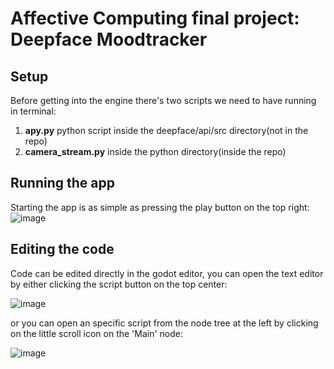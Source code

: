 # Affective Computing final project: Deepface Moodtracker

## Setup
Before getting into the engine there's two scripts we need to have running in terminal:
1. **apy.py** python script inside the deepface/api/src directory(not in the repo)
2. **camera_stream.py** inside the python directory(inside the repo)

## Running the app
Starting the app is as simple as pressing the play button on the top right:
![image](https://github.com/user-attachments/assets/37096fc3-c516-4044-a8f5-a15aa839c8fe)

## Editing the code
Code can be edited directly in the godot editor, you can open the text editor by either clicking the script button on the top center:

![image](https://github.com/user-attachments/assets/efb3319b-ac95-4010-ba4a-549f7cfe101b)

or you can open an specific script from the node tree at the left by clicking on the little scroll icon on the 'Main' node:

![image](https://github.com/user-attachments/assets/cb1dd4ef-542e-48af-947a-6e7139cb36ed)
